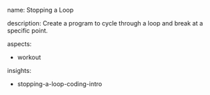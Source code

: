 name: Stopping a Loop

description: Create a program to cycle through a loop and break at a specific point.

aspects:
  - workout

insights:
  - stopping-a-loop-coding-intro
